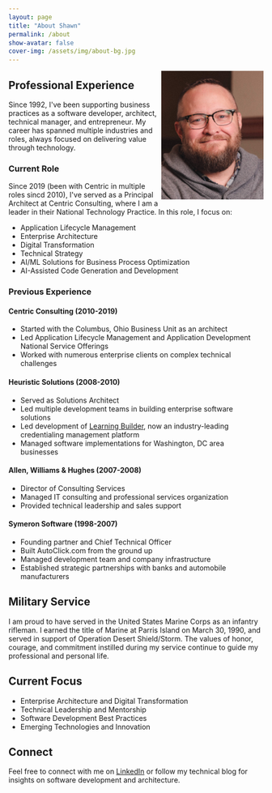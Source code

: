 ```yaml
---
layout: page
title: "About Shawn"
permalink: /about
show-avatar: false
cover-img: /assets/img/about-bg.jpg
---
```


<img align="right" width="202px" height="254px" src="/assets/img/headshot.jpg">

## Professional Experience

Since 1992, I've been supporting business practices as a software developer, architect, technical manager, and entrepreneur. My career has spanned multiple industries and roles, always focused on delivering value through technology.

### Current Role
Since 2019 (been with Centric in multiple roles sincd 2010), I've served as a Principal Architect at Centric Consulting, where I am a leader in their National Technology Practice. In this role, I focus on:
- Application Lifecycle Management
- Enterprise Architecture
- Digital Transformation
- Technical Strategy
- AI/ML Solutions for Business Process Optimization
- AI-Assisted Code Generation and Development

### Previous Experience

#### Centric Consulting (2010-2019)
- Started with the Columbus, Ohio Business Unit as an architect
- Led Application Lifecycle Management and Application Development National Service Offerings
- Worked with numerous enterprise clients on complex technical challenges

#### Heuristic Solutions (2008-2010)
- Served as Solutions Architect
- Led multiple development teams in building enterprise software solutions
- Led development of [Learning Builder](https://www.heuristics.net/learningbuilder/), now an industry-leading credentialing management platform
- Managed software implementations for Washington, DC area businesses

#### Allen, Williams & Hughes (2007-2008)
- Director of Consulting Services
- Managed IT consulting and professional services organization
- Provided technical leadership and sales support

#### Symeron Software (1998-2007)
- Founding partner and Chief Technical Officer
- Built AutoClick.com from the ground up
- Managed development team and company infrastructure
- Established strategic partnerships with banks and automobile manufacturers

## Military Service

I am proud to have served in the United States Marine Corps as an infantry rifleman. I earned the title of Marine at Parris Island on March 30, 1990, and served in support of Operation Desert Shield/Storm. The values of honor, courage, and commitment instilled during my service continue to guide my professional and personal life.

## Current Focus

- Enterprise Architecture and Digital Transformation
- Technical Leadership and Mentorship
- Software Development Best Practices
- Emerging Technologies and Innovation

## Connect

Feel free to connect with me on [LinkedIn](https://www.linkedin.com/in/shawnewallace/) or follow my technical blog for insights on software development and architecture.
